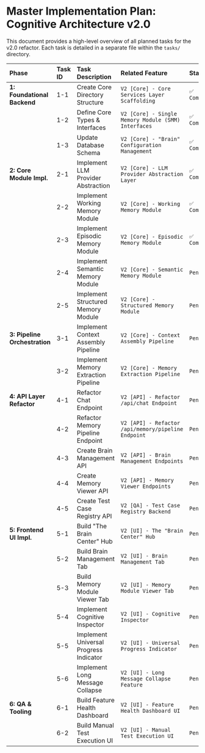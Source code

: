 # Master Implementation Plan: Cognitive Architecture v2.0

This document provides a high-level overview of all planned tasks for the v2.0 refactor. Each task is detailed in a separate file within the `tasks/` directory.

| Phase | Task ID | Task Description | Related Feature | Status |
| :--- | :--- | :--- | :--- | :--- |
| **1: Foundational Backend** | 1-1 | Create Core Directory Structure | `V2 [Core] - Core Services Layer Scaffolding` | `✅ Completed` |
| | 1-2 | Define Core Types & Interfaces | `V2 [Core] - Single Memory Module (SMM) Interfaces` | `✅ Completed` |
| | 1-3 | Update Database Schema | `V2 [Core] - "Brain" Configuration Management` | `✅ Completed` |
| **2: Core Module Impl.** | 2-1 | Implement LLM Provider Abstraction | `V2 [Core] - LLM Provider Abstraction Layer` | `✅ Completed` |
| | 2-2 | Implement Working Memory Module | `V2 [Core] - Working Memory Module` | `✅ Completed` |
| | 2-3 | Implement Episodic Memory Module | `V2 [Core] - Episodic Memory Module` | `✅ Completed` |
| | 2-4 | Implement Semantic Memory Module | `V2 [Core] - Semantic Memory Module` | `Pending` |
| | 2-5 | Implement Structured Memory Module | `V2 [Core] - Structured Memory Module` | `Pending` |
| **3: Pipeline Orchestration**| 3-1 | Implement Context Assembly Pipeline | `V2 [Core] - Context Assembly Pipeline` | `Pending` |
| | 3-2 | Implement Memory Extraction Pipeline | `V2 [Core] - Memory Extraction Pipeline` | `Pending` |
| **4: API Layer Refactor** | 4-1 | Refactor Chat Endpoint | `V2 [API] - Refactor /api/chat Endpoint` | `Pending` |
| | 4-2 | Refactor Memory Pipeline Endpoint | `V2 [API] - Refactor /api/memory/pipeline Endpoint` | `Pending` |
| | 4-3 | Create Brain Management API | `V2 [API] - Brain Management Endpoints` | `Pending` |
| | 4-4 | Create Memory Viewer API | `V2 [API] - Memory Viewer Endpoints` | `Pending` |
| | 4-5 | Create Test Case Registry API | `V2 [QA] - Test Case Registry Backend` | `Pending` |
| **5: Frontend UI Impl.** | 5-1 | Build "The Brain Center" Hub | `V2 [UI] - The "Brain Center" Hub` | `Pending` |
| | 5-2 | Build Brain Management Tab | `V2 [UI] - Brain Management Tab` | `Pending` |
| | 5-3 | Build Memory Module Viewer Tab | `V2 [UI] - Memory Module Viewer Tab` | `Pending` |
| | 5-4 | Implement Cognitive Inspector | `V2 [UI] - Cognitive Inspector` | `Pending` |
| | 5-5 | Implement Universal Progress Indicator| `V2 [UI] - Universal Progress Indicator` | `Pending` |
| | 5-6 | Implement Long Message Collapse | `V2 [UI] - Long Message Collapse Feature` | `Pending` |
| **6: QA & Tooling** | 6-1 | Build Feature Health Dashboard | `V2 [UI] - Feature Health Dashboard UI` | `Pending` |
| | 6-2 | Build Manual Test Execution UI | `V2 [UI] - Manual Test Execution UI` | `Pending` |
